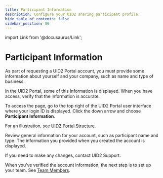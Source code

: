```yaml
---
title: Participant Information
description: Configure your UID2 sharing participant profile.
hide_table_of_contents: false
sidebar_position: 06
---
```


import Link from '@docusaurus/Link';

# Participant Information

As part of requesting a UID2 Portal account, you must provide some information about yourself and your company, such as name and type of business.

In the UID2 Portal, some of this information is displayed. When you have access, verify that the information is accurate.

To access the page, go to the top right of the UID2 Portal user interface where your login ID is displayed. Click the down arrow and choose **Participant Information**.

For an illustration, see [UID2 Portal Structure](portal-overview.md#uid2-portal-structure).

Review general information for your account, such as <Link href="../ref-info/glossary-uid#gl-sharing-participant">participant</Link> name and type. The information you provided when you created the account is displayed. 

If you need to make any changes, contact UID2 Support.

When you've verified the account information, the next step is to set up your team. See [Team Members](team-members.md).
